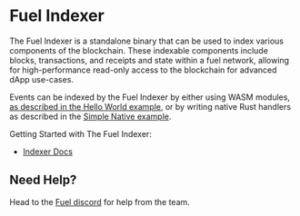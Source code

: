 # Fuel Indexer

The Fuel Indexer is a standalone binary that can be used to index various components of the blockchain. These indexable components include blocks, transactions, and receipts and state within a fuel network, allowing for high-performance read-only access to the blockchain for advanced dApp use-cases.

Events can be indexed by the Fuel Indexer by either using WASM modules, [as described in the Hello World example](https://fuellabs.github.io/fuel-indexer/master/examples/hello-indexer.html), or by writing native Rust handlers as described in the [Simple Native example](https://fuellabs.github.io/fuel-indexer/master/examples/simple-native.html).

Getting Started with The Fuel Indexer:

- [Indexer Docs](https://fuellabs.github.io/fuel-indexer/master/the-fuel-indexer.html)

## Need Help?

Head to the [Fuel discord](https://discord.com/invite/fuelnetwork) for help from the team.

